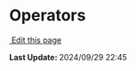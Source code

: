 <script setup>
    import Docs from "@lesli-dev/components/lesli-working.vue"
</script>

# Operators

<Docs />

<section class="lesli-markdown-info">
    <p><a target="blank" href="https://github.com/LesliTech/Lesli/tree/master/docs/ruby-on-rails/models.md"><i class="ri-external-link-fill"></i>&nbsp;Edit this page</a><p/>
    <p><b>Last Update: </b>2024/09/29 22:45</p>
</section>

<!-- This code was automatically generated -->
<!-- to update this docs please run rake docs:build -->

